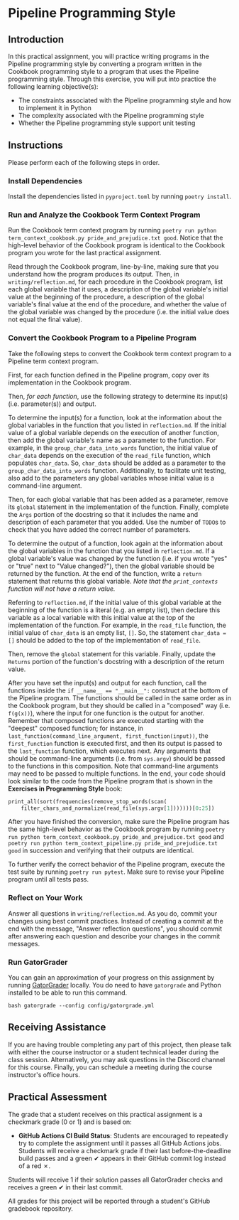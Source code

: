 # Pipeline Programming Style

## Introduction

In this practical assignment, you will practice writing programs in the Pipeline programming style by converting a program written in the Cookbook programming style to a program that uses the Pipeline programming style. Through this exercise, you will put into practice the following learning objective(s):

- The constraints associated with the Pipeline programming style and how to implement it in Python
- The complexity associated with the Pipeline programming style
- Whether the Pipeline programming style support unit testing

## Instructions

Please perform each of the following steps in order.

### Install Dependencies

Install the dependencies listed in `pyproject.toml` by running `poetry install`.

### Run and Analyze the Cookbook Term Context Program

Run the Cookbook term context program by running `poetry run python term_context_cookbook.py pride_and_prejudice.txt good`. Notice that the high-level behavior of the Cookbook program is identical to the Cookbook program you wrote for the last practical assignment.

Read through the Cookbook program, line-by-line, making sure that you understand how the program produces its output. Then, in `writing/reflection.md`, for each procedure in the Cookbook program, list each global variable that it uses, a description of the global variable's initial value at the beginning of the procedure, a description of the global variable's final value at the end of the procedure, and whether the value of the global variable was changed by the procedure (i.e. the initial value does not equal the final value).

### Convert the Cookbook Program to a Pipeline Program

Take the following steps to convert the Cookbook term context program to a Pipeline term context program.

First, for each function defined in the Pipeline program, copy over its implementation in the Cookbook program.

Then, _for each function_, use the following strategy to determine its input(s) (i.e. parameter(s)) and output.

To determine the input(s) for a function, look at the information about the global variables in the function that you listed in `reflection.md`. If the initial value of a global variable depends on the execution of another function, then add the global variable's name as a parameter to the function. For example, in the `group_char_data_into_words` function, the initial value of `char_data` depends on the execution of the `read_file` function, which populates `char_data`. So, `char_data` should be added as a parameter to the `group_char_data_into_words` function. Additionally, to facilitate unit testing, also add to the parameters any global variables whose initial value is a command-line argument.

Then, for each global variable that has been added as a parameter, remove its `global` statement in the implementation of the function. Finally, complete the `Args` portion of the docstring so that it includes the name and description of each parameter that you added. Use the number of `TODO`s to check that you have added the correct number of parameters.

To determine the output of a function, look again at the information about the global variables in the function that you listed in `reflection.md`. If a global variable's value was changed by the function (i.e. if you wrote "yes" or "true" next to "Value changed?"), then the global variable should be returned by the function. At the end of the function, write a `return` statement that returns this global variable. _Note that the `print_contexts` function will not have a return value._

Referring to `reflection.md`, if the initial value of this global variable at the beginning of the function is a literal (e.g. an empty list), then declare this variable as a local variable with this initial value at the top of the implementation of the function. For example, in the `read_file` function, the initial value of `char_data` is an empty list, `[]`. So, the statement `char_data = []` should be added to the top of the implementation of `read_file`.

Then, remove the `global` statement for this variable. Finally, update the `Returns` portion of the function's docstring with a description of the return value.

After you have set the input(s) and output for each function, call the functions inside the `if __name__ == "__main__":` construct at the bottom of the Pipeline program. The functions should be called in the same order as in the Cookbook program, but they should be called in a "composed" way (i.e. `f(g(x))`), where the input for one function is the output for another. Remember that composed functions are executed starting with the "deepest" composed function; for instance, in `last_function(command_line_argument, first_function(input))`, the `first_function` function is executed first, and then its output is passed to the `last_function` function, which executes next. Any arguments that should be command-line arguments (i.e. from `sys.argv`) should be passed to the functions in this composition. Note that command-line arguments may need to be passed to multiple functions. In the end, your code should look similar to the code from the Pipeline program that is shown in the **Exercises in Programming Style** book:

```python
print_all(sort(frequencies(remove_stop_words(scan(
    filter_chars_and_normalize(read_file(sys.argv[1]))))))[0:25])
```

After you have finished the conversion, make sure the Pipeline program has the same high-level behavior as the Cookbook program by running `poetry run python term_context_cookbook.py pride_and_prejudice.txt good` and `poetry run python term_context_pipeline.py pride_and_prejudice.txt good` in succession and verifying that their outputs are identical.

To further verify the correct behavior of the Pipeline program, execute the test suite by running `poetry run pytest`. Make sure to revise your Pipeline program until all tests pass.

### Reflect on Your Work

Answer all questions in `writing/reflection.md`. As you do, commit your changes using best commit practices. Instead of creating a commit at the end with the message, "Answer reflection questions", you should commit after answering each question and describe your changes in the commit messages.

### Run GatorGrader

You can gain an approximation of your progress on this assignment by running [GatorGrader](https://github.com/GatorEducator/gatorgrader) locally. You do need to have `gatorgrade` and Python installed to be able to run this command.

```bash gatorgrade --config config/gatorgrade.yml```

## Receiving Assistance

If you are having trouble completing any part of this project, then please talk with either the course instructor or a student technical leader during the class session. Alternatively, you may ask questions in the Discord channel for this course. Finally, you can schedule a meeting during the course instructor's office hours.

## Practical Assessment

The grade that a student receives on this practical assignment is a checkmark grade (0 or 1) and is based on:

- **GitHub Actions CI Build Status**: Students are encouraged to repeatedly try to complete the assignment until it passes all GitHub Actions jobs. Students will receive a checkmark grade if their last before-the-deadline build passes and a green ✔ appears in their GitHub commit log instead of a red ✗.

Students will receive 1 if their solution passes all GatorGrader checks and receives a green ✔ in their last commit.

All grades for this project will be reported through a student's GitHub gradebook repository.
